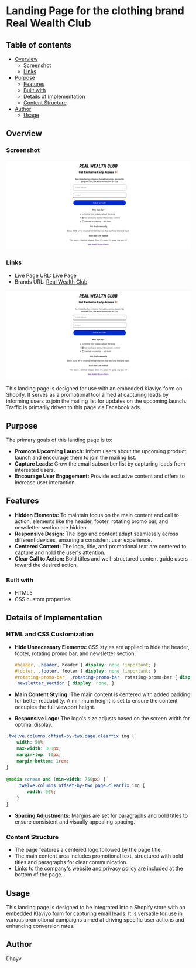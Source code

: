 # Landing Page for the clothing brand Real Wealth Club

## Table of contents

- [Overview](#overview)
  - [Screenshot](#screenshot)
  - [Links](#links)
- [Purpose](#purpose)
  - [Features](#features)
  - [Built with](#built-with)
  - [Details of Implementation](#details-of-implementation)
  - [Content Structure](#content-structure)
- [Author](#author)
  - [Usage](#usage)

## Overview

### Screenshot

![Alt](./images/screenshot.png)

### Links

- Live Page URL: [Live Page](https://therwc.org/pages/join-our-vip)
- Brands URL: [Real Wealth Club](https://therwc.org)

![Alt](./images/Screenshot.png)

This landing page is designed for use with an embedded Klaviyo form on Shopify. It serves as a promotional tool aimed at capturing leads by informing users to join the mailing list for updates on the upcoming launch. Traffic is primarily driven to this page via Facebook ads.

## Purpose

The primary goals of this landing page is to:

- **Promote Upcoming Launch:** Inform users about the upcoming product launch and encourage them to join the mailing list.
- **Capture Leads:** Grow the email subscriber list by capturing leads from interested users.
- **Encourage User Engagement:** Provide exclusive content and offers to increase user interaction.

## Features

- **Hidden Elements:** To maintain focus on the main content and call to action, elements like the header, footer, rotating promo bar, and newsletter section are hidden.
- **Responsive Design:** The logo and content adapt seamlessly across different devices, ensuring a consistent user experience.
- **Centered Content:** The logo, title, and promotional text are centered to capture and hold the user's attention.
- **Clear Call to Action:** Bold titles and well-structured content guide users toward the desired action.

### Built with

- HTML5
- CSS custom properties

## Details of Implementation

### HTML and CSS Customization

- **Hide Unnecessary Elements:** CSS styles are applied to hide the header, footer, rotating promo bar, and newsletter section.

  ```css
  #header, .header, header { display: none !important; }
  #footer, .footer, footer { display: none !important; }
  #rotating-promo-bar, .rotating-promo-bar, rotating-promo-bar { display: none !important; }
  .newsletter_section { display: none; }
  ```

- **Main Content Styling:** The main content is centered with added padding for better readability. A minimum height is set to ensure the content occupies the full viewport height.
- **Responsive Logo:** The logo's size adjusts based on the screen width for optimal display.

```css
.twelve.columns.offset-by-two.page.clearfix img {
    width: 50%;
    max-width: 300px;
    margin-top: 10px;
    margin-bottom: 1rem;
}

@media screen and (min-width: 750px) {
    .twelve.columns.offset-by-two.page.clearfix img {
        width: 90%;
    }
}
```

- **Spacing Adjustments:** Margins are set for paragraphs and bold titles to ensure consistent and visually appealing spacing.

### Content Structure

- The page features a centered logo followed by the page title.
- The main content area includes promotional text, structured with bold titles and paragraphs for clear communication.
- Links to the company's website and privacy policy are included at the bottom of the page.

## Usage

This landing page is designed to be integrated into a Shopify store with an embedded Klaviyo form for capturing email leads. It is versatile for use in various promotional campaigns aimed at driving specific user actions and enhancing conversion rates.

## Author

Dhayv
